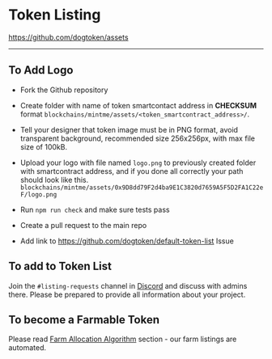 # Token Listing

<https://github.com/dogtoken/assets>

---

## To Add Logo

 * Fork the Github repository

 * Create folder with name of token smartcontact address in **CHECKSUM** format `blockchains/mintme/assets/<token_smartcontract_address>/`.

 * Tell your designer that token image must be in PNG format, avoid transparent background, recommended size 256x256px, with max file size of 100kB.

 * Upload your logo with file named `logo.png` to previously created folder with smartcontract address, and if you done all correctly your path should look like this. `blockchains/mintme/assets/0x9D8dd79F2d4ba9E1C3820d7659A5F5D2FA1C22eF/logo.png`

 * Run `npm run check` and make sure tests pass

 * Create a pull request to the main repo

 * Add link to <https://github.com/dogtoken/default-token-list> Issue

## To add to Token List

Join the `#listing-requests` channel in [Discord](https://discord.gg/RSQZDGThfU) and discuss with admins there. Please be prepared to provide all information about your project.

## To become a Farmable Token

Please read [Farm Allocation Algorithm](/products/amm-exchange/farm-allocation-algorithm/) section - our farm listings are automated.
